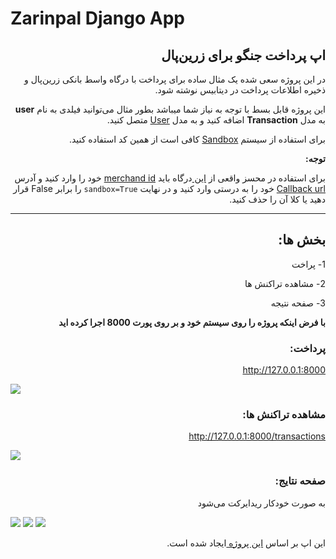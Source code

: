 # Zarinpal Django App

<h2 dir='rtl'>اپ پرداخت جنگو برای زرین‌پال</h2>
<p dir='rtl'>در این پروژه سعی شده یک مثال ساده برای پرداخت  با درگاه واسط بانکی زرین‌پال و ذخیره اطلاعات پرداخت در دیتابیس نوشته شود.</p>
<p dir='rtl'>این پروژه قابل بسط با توجه به نیاز شما میباشد بطور مثال می‌توانید فیلدی به نام <strong>user</strong> به مدل <strong>Transaction</strong> اضافه کنید و به مدل <a href='https://docs.djangoproject.com/en/3.1/ref/contrib/auth/#user-model'>User</a> متصل کنید. </p>

<p dir='rtl'> برای استفاده از سیستم <a href='https://next.zarinpal.com/paymentGateway/sandbox.html'>Sandbox</a> کافی است از همین کد استفاده کنید.</p>

<p dir='rtl'><strong>توجه:</strong></p>
<p dir='rtl'> برای استفاده در محسز واقعی از  <a href='https://github.com/mthri/zarinpal-django-app/blob/main/zarinpal/views.py'>این </a> درگاه باید <a href='https://github.com/mthri/zarinpal-django-app/blob/main/zarinpal/views.py#L15'>merchand id</a> خود را وارد کنید و آدرس <a href='https://github.com/mthri/zarinpal-django-app/blob/main/zarinpal/views.py#L16'>Callback url</a> خود را به درستی وارد کنید و در نهایت <code>sandbox=True</code> را برابر False قرار دهید یا کلا آن را حذف کنید.</p>

<hr>

<h2 dir='rtl'> بخش ها: </h2>
<p dir='rtl'> 1- پراخت</p>
<p dir='rtl'> 2- مشاهده تراکنش ها</p>
<p dir='rtl'> 3- صفحه نتیجه</p>
<strong>
<p dir='rtl'> با فرض اینکه پروژه را روی سیستم خود و بر روی پورت 8000 اجرا کرده اید</p>
</strong>

<h3 dir='rtl'>پرداخت:</h3>
<p dir='rtl'><a href='http://127.0.0.1:8000/'>http://127.0.0.1:8000</a></p>
<img src='https://raw.githubusercontent.com/mthri/zarinpal-django-app/main/images/p0.png' />

<h3 dir='rtl'>مشاهده تراکنش ها:</h3>
<p dir='rtl'><a href='http://127.0.0.1:8000/transactions'>http://127.0.0.1:8000/transactions</a></p>
<img src='https://raw.githubusercontent.com/mthri/zarinpal-django-app/main/images/p4.png' />


<h3 dir='rtl'>صفحه نتایج:</h3>
<p dir='rtl'>به صورت خودکار ریدایرکت می‌شود</p>
<img src='https://raw.githubusercontent.com/mthri/zarinpal-django-app/main/images/p2.png' />
<img src='https://raw.githubusercontent.com/mthri/zarinpal-django-app/main/images/p3.png' />
<img src='https://raw.githubusercontent.com/mthri/zarinpal-django-app/main/images/p1.png' />

<p dir='rtl'>این اپ بر اساس <a href='https://github.com/Par3ae/Django-Zarinpal'> این پروژه </a> ایجاد شده است.</p>


